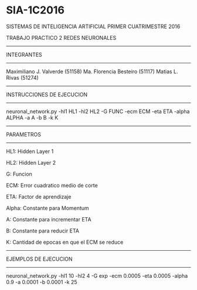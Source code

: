 # SIA-1C2016

SISTEMAS DE INTELIGENCIA ARTIFICIAL
PRIMER CUATRIMESTRE 2016

TRABAJO PRACTICO 2
REDES NEURONALES

**********************************
INTEGRANTES
**********************************
Maximiliano J. Valverde (51158)
Ma. Florencia Besteiro (51117)
Matias L. Rivas (51274)

*********************************
INSTRUCCIONES DE EJECUCION
*********************************

neuronal_network.py -hl1 HL1 -hl2 HL2 -G FUNC -ecm ECM -eta ETA -alpha ALPHA -a A -b B -k K

*********************************
PARAMETROS
*********************************

HL1: Hidden Layer 1

HL2: Hidden Layer 2

G: Funcion

ECM: Error cuadratico medio de corte

ETA: Factor de aprendizaje

Alpha: Constante para Momentum

A: Constante para incrementar ETA

B: Constante para reducir ETA

K: Cantidad de epocas en que el ECM se reduce

*********************************
EJEMPLOS DE EJECUCION
*********************************

neuronal_network.py -hl1 10 -hl2 4 -G exp -ecm 0.0005 -eta 0.0005 -alpha 0.9 -a 0.0001 -b 0.0001 -k 25
